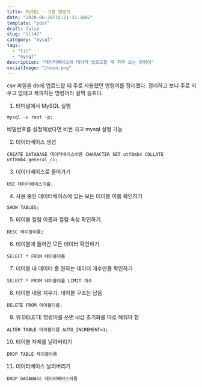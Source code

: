 ```yaml
---
title: MySQL - 기본 명령어
date: "2020-06-28T15:21:32.160Z"
template: "post"
draft: false
slug: "til47"
category: "mysql"
tags:
  - "til"
  - "mysql"
description: "데이터베이스에 데이터 업로드할 때 자주 쓰는 명령어"
socialImage: "/naon.png"
---
```


csv 파일을 db에 업로드할 때 주로 사용했던 명령어를 정리했다. 정리하고 보니 주로 지우고 없애고 폭파하는 명령어라 살짝 슬프다.

1. 터미널에서 MySQL 실행

`mysql -u root -p;`

비밀번호를 설정해놨다면 비번 치고 mysql 실행 가능

2. 데이터베이스 생성

`CREATE DATABASE 데이터베이스이름 CHARACTER SET utf8mb4 COLLATE utf8mb4_general_ci;`

3. 데이터베이스로 들어가기

`USE 데이터베이스이름;`

4. 사용 중인 데이터베이스에 있는 모든 테이블 이름 확인하기

`SHOW TABLES;`

5. 테이블 컬럼 이름과 컬럼 속성 확인하기

`DESC 테이블이름;`

6. 테이블에 들어간 모든 데이터 확인하기

`SELECT * FROM 테이블이름`

7. 테이블 내 데이터 중 원하는 데이터 개수만큼 확인하기

`SELECT * FROM 테이블이름 LIMIT 개수`

8. 테이블 내용 지우기. 테이블 구조는 남음

`DELETE FROM 테이블이름;`

9. 위 DELETE 명령어를 쓰면 id값 초기화를 따로 해줘야 함

`ALTER TABLE 테이블이름 AUTO_INCREMENT=1;`

10. 테이블 자체를 날려버리기

`DROP TABLE 테이블이름`

11. 데이터베이스 날려버리기

`DROP DATABASE 데이터베이스이름`